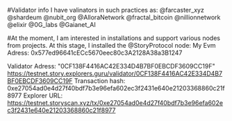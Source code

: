 #Validator info
I have valinators in such practices as:
@farcaster_xyz
@shardeum
@nubit_org
@AlloraNetwork
@fractal_bitcoin
@nillionnetwork
@elixir
@0G_labs
@Gaianet_AI

#At the moment, I am interested in installations and support various nodes from projects. At this stage, I installed the @StoryProtocol node:
My Evm Adress: 0x577ed96641cECc5670eec80c3A2128A38a3B1247

Validator Adress:  "0CF138F4416AC42E334D4B7BF0EBCDF3609CC19F"
https://testnet.story.explorers.guru/validator/0CF138F4416AC42E334D4B7BF0EBCDF3609CC19F
Transaction hash: 0xe27054ad0e4d27f40bdf7b3e96efa602ec3f2431e640e21203368860c21f8977
Explorer URL: https://testnet.storyscan.xyz/tx/0xe27054ad0e4d27f40bdf7b3e96efa602ec3f2431e640e21203368860c21f8977
